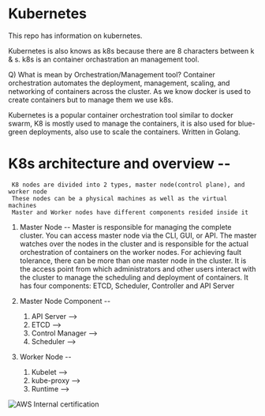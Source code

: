 # Kubernetes
This repo has information on kubernetes.

Kubernetes is also knows as k8s because there are 8 characters between k & s.
k8s is an container orchastration an management tool.

Q) What is mean by Orchestration/Management tool?
  Container orchestration automates the deployment, management, scaling, and networking of containers across the cluster.
  As we know docker is used to create containers but to manage them we use k8s. 
  
Kubernetes is a popular container orchestration tool similar to docker swarm, K8 is mostly used to manage the containers, it is also used for blue-green deployments,     also use to scale the containers.
Written in Golang.

# K8s architecture and overview --
     K8 nodes are divided into 2 types, master node(control plane), and worker node
     These nodes can be a physical machines as well as the virtual machines
     Master and Worker nodes have different components resided inside it
     
  1. Master Node --
     Master is responsible for managing the complete cluster.
     You can access master node via the CLI, GUI, or API.
     The master watches over the nodes in the cluster and is responsible for the actual orchestration of containers on the worker nodes.
     For achieving fault tolerance, there can be more than one master node in the cluster.
     It is the access point from which administrators and other users interact with the cluster to manage the scheduling and deployment of containers.
     It has four components: ETCD, Scheduler, Controller and API Server 
  
  2. Master Node Component --
      1. API Server      -->
      2. ETCD            -->
      3. Control Manager -->
      4. Scheduler       -->
  
  3. Worker Node --
       1. Kubelet        -->
       2. kube-proxy     -->
       3. Runtime        -->
       
       
       
       
       
![AWS Internal certification](https://user-images.githubusercontent.com/108976232/224984901-d3a4e797-92e7-473f-a06c-0b22df6f74b6.png)


       
       
       
       
       
  
